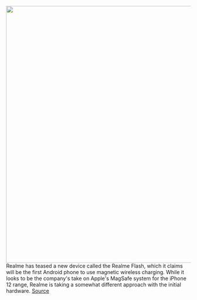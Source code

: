 <img src='https://cdn.vox-cdn.com/thumbor/fkjihebshlhfSUi6OU4c_QkRca4=/0x0:1200x800/1200x800/filters:focal(504x304:696x496)/cdn.vox-cdn.com/uploads/chorus_image/image/69637283/rmf.0.jpg' width='700px' /><br/>
Realme has teased a new device called the Realme Flash, which it claims will be the first Android phone to use magnetic wireless charging. While it looks to be the company's take on Apple's MagSafe system for the iPhone 12 range, Realme is taking a somewhat different approach with the initial hardware.
<a href='https://www.theverge.com/2021/7/27/22595550/realme-flash-magdart-wireless-charging-magnetic-android-specs'> Source <a/>